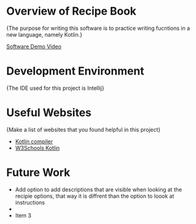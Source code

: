 # Overview of Recipe Book

{The purpose for writing this software is to practice writing fucntions in a new language, namely Kotlin.}


[Software Demo Video](http://youtube.link.goes.here)

# Development Environment

{The IDE used for this project is Intellij}

# Useful Websites

{Make a list of websites that you found helpful in this project}

- [Kotlin compiler](https://kotlinlang.org/docs/command-line.html)
- [W3Schools Kotlin](https://www.w3schools.com/KOTLIN/index.php)

# Future Work

- Add option to add descriptions that are visible when looking at the recipie options, that way it is diffrent than the option to loook at instructions
- 
- Item 3

